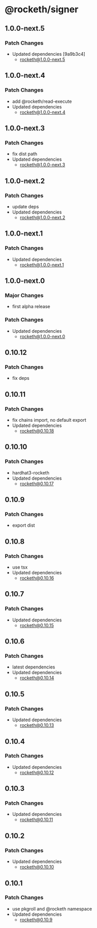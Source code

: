 # @rocketh/signer

## 1.0.0-next.5

### Patch Changes

- Updated dependencies [9a9b3c4]
  - rocketh@1.0.0-next.5

## 1.0.0-next.4

### Patch Changes

- add @rocketh/read-execute
- Updated dependencies
  - rocketh@1.0.0-next.4

## 1.0.0-next.3

### Patch Changes

- fix dist path
- Updated dependencies
  - rocketh@1.0.0-next.3

## 1.0.0-next.2

### Patch Changes

- update deps
- Updated dependencies
  - rocketh@1.0.0-next.2

## 1.0.0-next.1

### Patch Changes

- Updated dependencies
  - rocketh@1.0.0-next.1

## 1.0.0-next.0

### Major Changes

- first alpha release

### Patch Changes

- Updated dependencies
  - rocketh@1.0.0-next.0

## 0.10.12

### Patch Changes

- fix deps

## 0.10.11

### Patch Changes

- fix chains import, no default export
- Updated dependencies
  - rocketh@0.10.18

## 0.10.10

### Patch Changes

- hardhat3-rocketh
- Updated dependencies
  - rocketh@0.10.17

## 0.10.9

### Patch Changes

- export dist

## 0.10.8

### Patch Changes

- use tsx
- Updated dependencies
  - rocketh@0.10.16

## 0.10.7

### Patch Changes

- Updated dependencies
  - rocketh@0.10.15

## 0.10.6

### Patch Changes

- latest dependencies
- Updated dependencies
  - rocketh@0.10.14

## 0.10.5

### Patch Changes

- Updated dependencies
  - rocketh@0.10.13

## 0.10.4

### Patch Changes

- Updated dependencies
  - rocketh@0.10.12

## 0.10.3

### Patch Changes

- Updated dependencies
  - rocketh@0.10.11

## 0.10.2

### Patch Changes

- Updated dependencies
  - rocketh@0.10.10

## 0.10.1

### Patch Changes

- use pkgroll and @rocketh namespace
- Updated dependencies
  - rocketh@0.10.9
